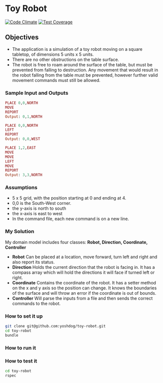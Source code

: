 # Toy Robot
[![Code Climate](https://codeclimate.com/github/yoshdog/toy-robot/badges/gpa.svg)](https://codeclimate.com/github/yoshdog/toy-robot)
[![Test Coverage](https://codeclimate.com/github/yoshdog/toy-robot/badges/coverage.svg)](https://codeclimate.com/github/yoshdog/toy-robot)

## Objectives
* The application is a simulation of a toy robot moving on a square tabletop, of dimensions 5 units x 5 units.
* There are no other obstructions on the table surface.
* The robot is free to roam around the surface of the table, but must be prevented from falling to destruction. Any movement
that would result in the robot falling from the table must be prevented, however further valid movement commands must still
be allowed.

### Sample Input and Outputs
```ruby
PLACE 0,0,NORTH
MOVE
REPORT
Output: 0,1,NORTH

PLACE 0,0,NORTH
LEFT
REPORT
Output: 0,0,WEST

PLACE 1,2,EAST
MOVE
MOVE
LEFT
MOVE
REPORT
Output: 3,3,NORTH
```

### Assumptions
+ 5 x 5 grid, with the position starting at 0 and ending at 4.
+ 0,0 is the South-West corner.
+ the y-axis is north to south
+ the x-axis is east to west
+ In the command file, each new command is on a new line.

### My Solution
My domain model includes four classes: **Robot, Direction, Coordinate, Controller**
+ **Robot** Can be placed at a location, move forward, turn left and right and also report its status.
+ **Direction** Holds the current direction that the robot is facing in. It has a compass array which will hold the directions it will face if turned left or right.
+ **Coordinate** Contains the coordinate of the robot. It has a setter method on the x and y axis so the position can change. It knows the boundaries of the surface and will throw an error if the coordinate is out of bounds.
+ **Controller** Will parse the inputs from a file and then sends the correct commands to the robot.

### How to set it up
```sh
git clone git@github.com:yoshdog/toy-robot.git
cd toy-robot
bundle
```

### How to run it

### How to test it
```sh
cd toy-robot
rspec
```